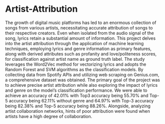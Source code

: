 # Artist-Attribution

The growth of digital music platforms has led to an enormous collection of songs from various artists, necessitating accurate attribution of songs to their respective creators. Even when isolated from the audio signal of the song, lyrics retain a substantial amount of information. This project delves into the artist attribution through the application of machine learning techniques, employing lyrics and genre information as primary features, along with derived attributes such as profanity and love/politeness scores, for classification against artist name as ground truth label. The study leverages the Word2Vec method for vectorizing lyrics and adopts the Random Forest and SVM algorithms as the classification models. By collecting data from Spotify APIs and utilizing web scraping on Genius.com, a comprehensive dataset was obtained. The primary goal of the project was to achieve precise artist attribution while also exploring the impact of lyrics and genre on the model’s classification performance. We were able to achieve an accuracy of 42.01% with Top3 accuracy being 55.70% and Top-5 accuracy being 62.11% without genre and 64.97% with Top-3 accuracy being 82.38% and Top-5 accuracy being 88.26%. Alongside, analyzing artist collaboration networks, hints of poor attribution were found when artists have a high degree of collaboration.
